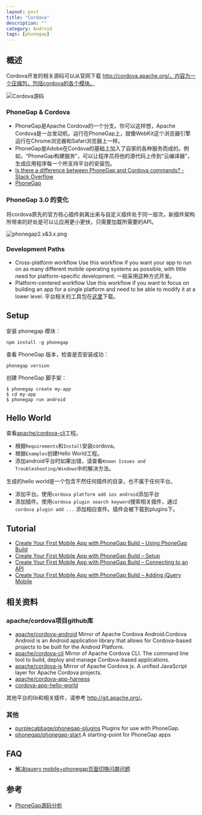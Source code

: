 ```yaml
---
layout: post
title: "Cordava"
description: ""
category: Android
tags: [phonegap]
--- 
```

## 概述

Cordova开发的相关源码可以从官网下载 http://cordova.apache.org/，内容为一个压缩包，包括cordova的各个模块。

![Cordova源码](http://johnnyimages.qiniudn.com/cordova-zip.png)

### PhoneGap & Cordova

- PhoneGap是Apache Cordova的一个分支。你可以这样想，Apache Cordova是一台发动机，运行在PhoneGap上，就像WebKit这个浏览器引擎运行在Chrome浏览器和Safari浏览器上一样。
- PhoneGap是Adobe在Cordova的基础上加入了自家的各种服务而成的。例如，“PhoneGap构建服务”，可以让程序员将他的源代码上传到“云编译器”，生成应用程序每一个所支持平台的安装包。
- [Is there a difference between PhoneGap and Cordova commands? - Stack Overflow](http://stackoverflow.com/questions/18174511/is-there-a-difference-between-phonegap-and-cordova-commands)
- [PhoneGap](http://phonegap.com/2012/03/19/phonegap-cordova-and-what%E2%80%99s-in-a-name/)

### PhoneGap 3.0 的变化

将cordova原先的官方核心插件剥离出来与自定义插件处于同一层次。新插件架构所带来的好处是可以让应用更小更快，只需要加载所需要的API。

![phonegap2.x&3.x.png](http://johnnyimages.qiniudn.com/phonegap2.x&3.x.png)

### Development Paths

- Cross-platform workflow  Use this workflow if you want your app to run on as many different mobile operating systems as possible, with little need for platform-specific development. 一般采用这种方式开发。
- Platform-centered workflow Use this workflow if you want to focus on building an app for a single platform and need to be able to modify it at a lower level. 平台相关的工具包在[这里](https://www.apache.org/dist/cordova/)下载。

## Setup

安装 phonegap 模块：

    npm install -g phonegap

查看 PhoneGap 版本，检查是否安装成功：

    phonegap version

创建 PhoneGap 脚手架：

    $ phonegap create my-app
    $ cd my-app
    $ phonegap run android

## 

## Hello World

查看[apache/cordova-cli](https://github.com/apache/cordova-cli)工程。

- 根据`Requirements`和`Install`安装cordova。
- 根据`Examples`创建Hello World工程。
- 添加android平台时如果出错，请查看`Known Issues and Troubleshooting/Windows`中的解决方法。

生成的hello world是一个包含不然任何插件的目录，也不属于任何平台。

- 添加平台。使用`cordova platform add ios android`添加平台
- 添加插件。使用`cordova plugin search keyword`搜索相关插件，通过`cordova plugin add ...` 添加相应查件。插件会被下载到plugins下。

## Tutorial

- [Create Your First Mobile App with PhoneGap Build – Using PhoneGap Build](http://flippinawesome.org/2013/03/29/phonegap-build-part2/)
- [Create Your First Mobile App with PhoneGap Build – Setup](http://flippinawesome.org/2013/03/29/phonegap-build-part1/)
- [Create Your First Mobile App with PhoneGap Build – Connecting to an API](http://flippinawesome.org/2013/03/29/create-your-first-mobile-app-part3/)
- [Create Your First Mobile App with PhoneGap Build – Adding jQuery Mobile](http://flippinawesome.org/2013/04/08/phonegap-build-part4/)

## 相关资料

### apache/cordova项目github库

- [apache/cordova-android](https://github.com/apache/cordova-android) Mirror of Apache Cordova Android.Cordova Android is an Android application library that allows for Cordova-based projects to be built for the Android Platform. 
- [apache/cordova-cli](https://github.com/apache/cordova-cli) Mirror of Apache Cordova CLI. The command line tool to build, deploy and manage Cordova-based applications.
- [apache/cordova-js](https://github.com/apache/cordova-js) Mirror of Apache Cordova js. A unified JavaScript layer for Apache Cordova projects.
- [apache/cordova-app-harness](https://github.com/apache/cordova-app-harness)
- [cordova-app-hello-world](http://github.com/apache/cordova-app-hello-world)

其他平台的lib和相关插件，请参考 <http://git.apache.org/>。

<!--more-->

### 其他

- [purplecabbage/phonegap-plugins](https://github.com/purplecabbage/phonegap-plugins) Plugins for use with PhoneGap.
- [phonegap/phonegap-start](https://github.com/phonegap/phonegap-start) A starting-point for PhoneGap apps

## FAQ

- [解决jquery mobile+phonegap页面切换闪屏问题](http://www.feeldesignstudio.com/2013/10/jquery-mobile-phonegap-flicker-when-navigating-between-page)

## 参考
- [PhoneGap源码分析](http://www.cnblogs.com/linjisong/tag/PhoneGap/)